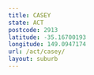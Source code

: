 ```yaml
---
title: CASEY
state: ACT
postcode: 2913
latitude: -35.16700193
longitude: 149.0947174
url: /act/casey/
layout: suburb
---
```

